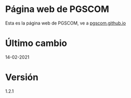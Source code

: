 # Página web de PGSCOM
Esta es la página web de PGSCOM, ve a [pgscom.github.io](https://pgscom.github.io/)
# Último cambio
14-02-2021
# Versión
1.2.1
